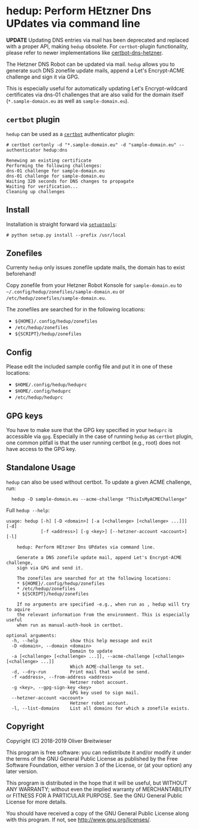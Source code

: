 # hedup: Perform HEtzner Dns UPdates via command line

**UPDATE** Updating DNS entries via mail has been deprecated and replaced with 
a proper API, making `hedup` obsolete. For `certbot`-plugin functionality, please
refer to newer implementations like [certbot-dns-hetzner](https://github.com/ctrlaltcoop/certbot-dns-hetzner).

The Hetzner DNS Robot can be updated via mail. `hedup` allows you to generate
such DNS zonefile update mails, append a Let's Encrypt-ACME challenge and sign
it via GPG.

This is especially useful for automatically updating Let's Encrypt-wildcard
certificates via dns-01 challenges that are also valid for the domain itself
(`*.sample-domain.eu` as well as `sample-domain.eu`).

## `certbot` plugin

`hedup` can be used as a [`certbot`](https://certbot.eff.org/) authenticator
plugin:
```
# certbot certonly -d "*.sample-domain.eu" -d "sample-domain.eu" --authenticator hedup:dns

Renewing an existing certificate
Performing the following challenges:
dns-01 challenge for sample-domain.eu
dns-01 challenge for sample-domain.eu
Waiting 320 seconds for DNS changes to propagate
Waiting for verification...
Cleaning up challenges
```

## Install

Installation is straight forward via
[`setuptools`](https://setuptools.readthedocs.io/en/latest/):
```
# python setup.py install --prefix /usr/local
```

## Zonefiles

Currenty `hedup` only issues zonefile update mails, the domain has to exist
beforehand!

Copy zonefile from your Hetzner Robot Konsole for `sample-domain.eu` to
`~/.config/hedup/zonefiles/sample-domain.eu` or
`/etc/hedup/zonefiles/sample-domain.eu`.

The zonefiles are searched for in the following locations:
  * `${HOME}/.config/hedup/zonefiles`
  * `/etc/hedup/zonefiles`
  * `${SCRIPT}/hedup/zonefiles`

## Config

Please edit the included sample config file and put it in one of these
locations:

* `$HOME/.config/hedup/heduprc`
* `$HOME/.config/heduprc`
* `/etc/hedup/heduprc`

## GPG keys

You have to make sure that the GPG key specified in your `heduprc` is 
accessible via `gpg`. Especially in the case of running `hedup` as `certbot`
plugin, one common pitfall is that the user running certbot (e.g., root) does
not have access to the GPG key.

## Standalone Usage

`hedup` can also be used without certbot. To update a given ACME challenge,
run:
```
  hedup -D sample-domain.eu --acme-challenge "ThisIsMyACMEChallenge"
```

Full `hedup --help`:
```cp /usr/share/doc/util-linux/examples/fstrim.{service,timer} /etc/systemd/system
usage: hedup [-h] [-D <domain>] [-a [<challenge> [<challenge> ...]]] [-d]
             [-f <address>] [-g <key>] [--hetzner-account <account>] [-l]

    hedup: Perform HEtzner Dns UPdates via command line.

    Generate a DNS zonefile update mail, append Let's Encrypt-ACME challenge,
    sign via GPG and send it.

    The zonefiles are searched for at the following locations:
    * ${HOME}/.config/hedup/zonefiles
    * /etc/hedup/zonefiles
    * ${SCRIPT}/hedup/zonefiles

    If no arguments are specified -e.g., when run as , hedup will try to aquire
    the relevant information from the environment. This is especially useful
    when run as manual-auth-hook in certbot.

optional arguments:
  -h, --help            show this help message and exit
  -D <domain>, --domain <domain>
                        Domain to update
  -a [<challenge> [<challenge> ...]], --acme-challenge [<challenge> [<challenge> ...]]
                        Which ACME-challenge to set.
  -d, --dry-run         Print mail that would be send.
  -f <address>, --from-address <address>
                        Hetzner robot account.
  -g <key>, --gpg-sign-key <key>
                        GPG key used to sign mail.
  --hetzner-account <account>
                        Hetzner robot account.
  -l, --list-domains    List all domains for which a zonefile exists.
```

## Copyright
Copyright (C) 2018-2019 Oliver Breitwieser

This program is free software: you can redistribute it and/or modify
it under the terms of the GNU General Public License as published by
the Free Software Foundation, either version 3 of the License, or
(at your option) any later version.

This program is distributed in the hope that it will be useful,
but WITHOUT ANY WARRANTY; without even the implied warranty of
MERCHANTABILITY or FITNESS FOR A PARTICULAR PURPOSE.  See the
GNU General Public License for more details.

You should have received a copy of the GNU General Public License
along with this program.  If not, see <http://www.gnu.org/licenses/>.


